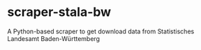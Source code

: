 # scraper-stala-bw
A Python-based scraper to get download data from Statistisches Landesamt Baden-Württemberg
